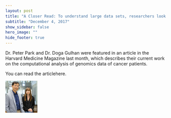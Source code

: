 ```yaml
---
layout: post
title: "A Closer Read: To understand large data sets, researchers look to tools that decipher patterns in natural language"
subtitle: "December 4, 2017"
show_sidebar: false
hero_image: ""
hide_footer: true
---
```


Dr. Peter Park and Dr. Doga Gulhan were featured in an article in the Harvard Medicine Magazine last month, which describes their current work on the computational analysis of genomics data of cancer patients.

You can read the articlehere.

![Image](/img/news-images/10_lb_peterdoga.jpg)

